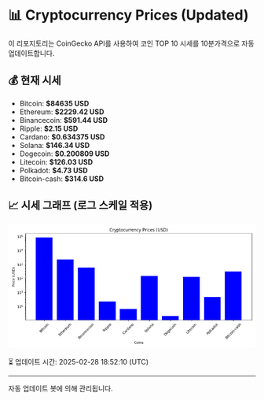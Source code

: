 
# 📊 Cryptocurrency Prices (Updated)

이 리포지토리는 CoinGecko API를 사용하여 코인 TOP 10 시세를 10분가격으로 자동 업데이트합니다.

## 💰 현재 시세
- Bitcoin: **$84635 USD**
- Ethereum: **$2229.42 USD**
- Binancecoin: **$591.44 USD**
- Ripple: **$2.15 USD**
- Cardano: **$0.634375 USD**
- Solana: **$146.34 USD**
- Dogecoin: **$0.200809 USD**
- Litecoin: **$126.03 USD**
- Polkadot: **$4.73 USD**
- Bitcoin-cash: **$314.6 USD**

## 📈 시세 그래프 (로그 스케일 적용)
![Crypto Prices](crypto_prices.png)

⏳ 업데이트 시간: 2025-02-28 18:52:10 (UTC)

---
자동 업데이트 봇에 의해 관리됩니다.
